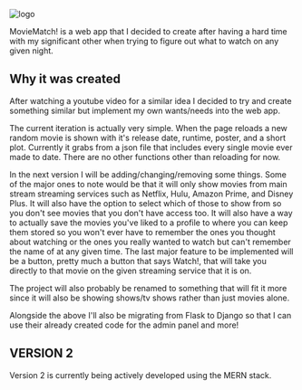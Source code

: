 ![logo](https://i.imgur.com/JE5v1H6.png)

MovieMatch! is a web app that I decided to create after having a hard time with my significant other
when trying to figure out what to watch on any given night.

## Why it was created

After watching a youtube video for a similar idea I decided to try and create something similar but
implement my own wants/needs into the web app.

The current iteration is actually very simple. When the page reloads a new random movie is shown with
it's release date, runtime, poster, and a short plot. Currently it grabs from a json file that includes
every single movie ever made to date. There are no other functions other than reloading for now.

In the next version I will be adding/changing/removing some things. Some of the major ones to note would
be that it will only show movies from main stream streaming services such as Netflix, Hulu, Amazon Prime,
and Disney Plus. It will also have the option to select which of those to show from so you don't see
movies that you don't have access too. It will also have a way to actually save the movies you've
liked to a profile to where you can keep them stored so you won't ever have to remember the ones you
thought about watching or the ones you really wanted to watch but can't remember the name of at any
given time. The last major feature to be implemented will be a button, pretty much a button that says
Watch!, that will take you directly to that movie on the given streaming service that it is on.

The project will also probably be renamed to something that will fit it more since it will also be
showing shows/tv shows rather than just movies alone.

Alongside the above I'll also be migrating from Flask to Django so that I can use their already
created code for the admin panel and more!

## VERSION 2

Version 2 is currently being actively developed using the MERN stack.
